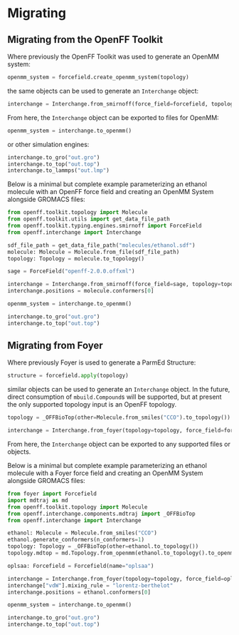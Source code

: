 # Migrating

## Migrating from the OpenFF Toolkit

Where previously the OpenFF Toolkit was used to generate an OpenMM system:

```python
openmm_system = forcefield.create_openmm_system(topology)
```

the same objects can be used to generate an `Interchange` object:

```python
interchange = Interchange.from_smirnoff(force_field=forcefield, topology=topology)
```

From here, the `Interchange` object can be exported to files for OpenMM:

```python
openmm_system = interchange.to_openmm()
```

or other simulation engines:

```python
interchange.to_gro("out.gro")
interchange.to_top("out.top")
interchange.to_lammps("out.lmp")
```

Below is a minimal but complete example parameterizing an ethanol molecule with an OpenFF force field and creating an OpenMM System alongside GROMACS files:

```python
from openff.toolkit.topology import Molecule
from openff.toolkit.utils import get_data_file_path
from openff.toolkit.typing.engines.smirnoff import ForceField
from openff.interchange import Interchange

sdf_file_path = get_data_file_path("molecules/ethanol.sdf")
molecule: Molecule = Molecule.from_file(sdf_file_path)
topology: Topology = molecule.to_topology()

sage = ForceField("openff-2.0.0.offxml")

interchange = Interchange.from_smirnoff(force_field=sage, topology=topology)
interchange.positions = molecule.conformers[0]

openmm_system = interchange.to_openmm()

interchange.to_gro("out.gro")
interchange.to_top("out.top")
```

## Migrating from Foyer

Where previously Foyer is used to generate a ParmEd Structure:

```python
structure = forcefield.apply(topology)
```

similar objects can be used to generate an `Interchange` object. In the future, direct consumption
of `mbuild.Compound`s will be supported, but at present the only supported topology input is an
OpenFF topology.

```python
topology = _OFFBioTop(other=Molecule.from_smiles("CCO").to_topology())

interchange = Interchange.from_foyer(topology=topology, force_field=forcefield)
```

From here, the `Interchange` object can be exported to any supported files or objects.

Below is a minimal but complete example parameterizing an ethanol molecule with a Foyer force field and creating an OpenMM System alongside GROMACS files:


```python
from foyer import Forcefield
import mdtraj as md
from openff.toolkit.topology import Molecule
from openff.interchange.components.mdtraj import _OFFBioTop
from openff.interchange import Interchange

ethanol: Molecule = Molecule.from_smiles("CCO")
ethanol.generate_conformers(n_conformers=1)
topology: Topology = _OFFBioTop(other=ethanol.to_topology())
topology.mdtop = md.Topology.from_openmm(ethanol.to_topology().to_openmm())

oplsaa: Forcefield = Forcefield(name="oplsaa")

interchange = Interchange.from_foyer(topology=topology, force_field=oplsaa)
interchange["vdW"].mixing_rule = "lorentz-berthelot"
interchange.positions = ethanol.conformers[0]

openmm_system = interchange.to_openmm()

interchange.to_gro("out.gro")
interchange.to_top("out.top")
```

